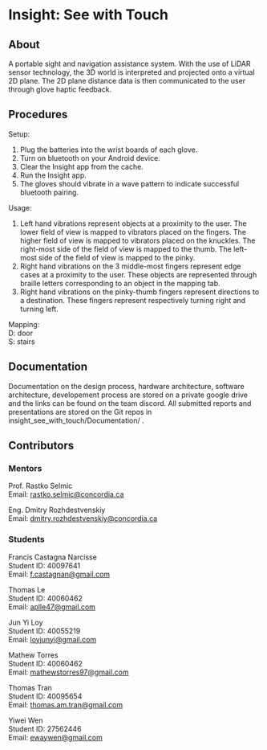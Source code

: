 # Insight: See with Touch

## About
A portable sight and navigation assistance system. With the use of LiDAR sensor technology, the 3D world is interpreted and projected onto a virtual 2D plane. The 2D plane distance data is then communicated to the user through glove haptic feedback.

## Procedures
Setup:  
1. Plug the batteries into the wrist boards of each glove.  
2. Turn on bluetooth on your Android device.  
3. Clear the Insight app from the cache.  
4. Run the Insight app.  
5. The gloves should vibrate in a wave pattern to indicate successful bluetooth pairing.  
  
Usage:  
1. Left hand vibrations represent objects at a proximity to the user. The lower field of view is mapped to vibrators placed on the fingers. The higher field of view is mapped to vibrators placed on the knuckles. The right-most side of the field of view is mapped to the thumb. The left-most side of the field of view is mapped to the pinky.  
2. Right hand vibrations on the 3 middle-most fingers represent edge cases at a proximity to the user. These objects are represented through braille letters corresponding to an object in the mapping tab.  
3. Right hand vibrations on the pinky-thumb fingers represent directions to a destination. These fingers represent respectively turning right and turning left.  

Mapping:  
D: door  
S: stairs  


## Documentation
Documentation on the design process, hardware architecture, software architecture, developement process are stored on a private google drive and the links can be found on the team discord. All submitted reports and presentations are stored on the Git repos in insight_see_with_touch/Documentation/ .

## Contributors
### Mentors
Prof. Rastko Selmic  
Email: rastko.selmic@concordia.ca  

Eng. Dmitry Rozhdestvenskiy  
Email:  dmitry.rozhdestvenskiy@concordia.ca  

### Students
Francis Castagna Narcisse  
Student ID: 40097641  
Email: f.castagnan@gmail.com  

Thomas Le  
Student ID: 40060462  
Email: aplle47@gmail.com  

Jun Yi Loy  
Student ID: 40055219  
Email: loyjunyi@gmail.com  

Mathew Torres  
Student ID: 40060462  
Email: mathewstorres97@gmail.com  

Thomas Tran  
Student ID: 40095654  
Email: thomas.am.tran@gmail.com  

Yiwei Wen  
Student ID: 27562446  
Email: ewaywen@gmail.com  
